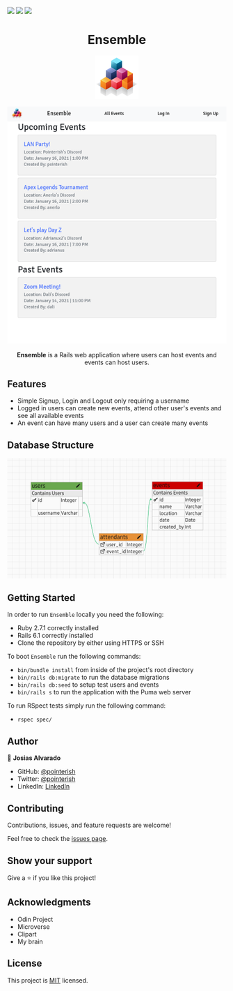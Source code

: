 ![](https://img.shields.io/badge/RoR-red)
![](https://img.shields.io/badge/SASS-blue)
![](https://img.shields.io/badge/Bootstrap-purple)

<h1 align="center">Ensemble</h1>

<p align="center"><img src="app/assets/images/logo.png" width="100" height="100"></p>
<p align="center"><img src="app/assets/images/screenshot.png"></p>
<p align="center"><b>Ensemble</b> is a Rails web application where users can host events and events can host users.</p>

## Features

- Simple Signup, Login and Logout only requiring a username
- Logged in users can create new events, attend other user's events and see all available events
- An event can have many users and a user can create many events

## Database Structure

<p align="center"><img src="app/assets/images/erd.webp" width="600"></p>

## Getting Started

In order to run `Ensemble` locally you need the following:

- Ruby 2.7.1 correctly installed
- Rails 6.1 correctly installed
- Clone the repository by either using HTTPS or SSH

To boot `Ensemble` run the following commands:

- `bin/bundle install` from inside of the project's root directory
- `bin/rails db:migrate` to run the database migrations
- `bin/rails db:seed` to setup test users and events
- `bin/rails s`  to run the application with the Puma web server

To run RSpect tests simply run the following command:

- `rspec spec/`

## Author

👤 **Josias Alvarado**

- GitHub: [@pointerish](https://github.com/pointerish)
- Twitter: [@pointerish](https://twitter.com/pointerish)
- LinkedIn: [LinkedIn](https://www.linkedin.com/in/josias-alvarado/)

## Contributing

Contributions, issues, and feature requests are welcome!

Feel free to check the [issues page](https://github.com/pointerish/members-only/issues).

## Show your support

Give a ⭐️ if you like this project!

## Acknowledgments

- Odin Project
- Microverse
- Clipart
- My brain

## License

This project is [MIT](lic.url) licensed.